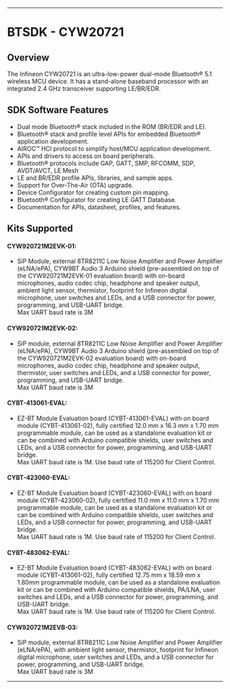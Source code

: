 ------------------------------------------------------------------------------------
# BTSDK - CYW20721

## Overview

The Infineon CYW20721 is an ultra-low-power dual-mode Bluetooth&#174; 5.1 wireless MCU device. It has a stand-alone baseband processor with an integrated 2.4 GHz transceiver supporting LE/BR/EDR.

## SDK Software Features
- Dual mode Bluetooth&#174; stack included in the ROM (BR/EDR and LE).
- Bluetooth&#174; stack and profile level APIs for embedded Bluetooth&#174; application development.
- AIROC&#8482; HCI protocol to simplify host/MCU application development.
- APIs and drivers to access on board peripherals.
- Bluetooth&#174; protocols include GAP, GATT, SMP, RFCOMM, SDP, AVDT/AVCT, LE Mesh
- LE and BR/EDR profile APIs, libraries, and sample apps.
- Support for Over-The-Air (OTA) upgrade.
- Device Configurator for creating custom pin mapping.
- Bluetooth&#174; Configurator for creating LE GATT Database.
- Documentation for APIs, datasheet, profiles, and features.

## Kits Supported
#### CYW920721M2EVK-01:
- SiP Module, external 8TR8211C Low Noise Amplifier and Power Amplifier (eLNA/ePA),
  CYW9BT Audio 3 Arduino shield (pre-assembled on top of the CYW920721M2EVK-01 evaluation board)
  with on-board microphones, audio codec chip, headphone and speaker output,
  ambient light sensor, thermistor, footprint for Infineon digital microphone,
  user switches and LEDs, and a USB connector for power, programming, and USB-UART bridge.<br>
  Max UART baud rate is 3M

#### CYW920721M2EVK-02:
- SiP module, external 8TR8211C Low Noise Amplifier and Power Amplifier (eLNA/ePA),
  CYW9BT Audio 3 Arduino shield (pre-assembled on top of the CYW920721M2EVK-02 evaluation board)
  with on-board microphones, audio codec chip, headphone and speaker output,
  thermistor, user switches and LEDs, and a USB connector for power,
  programming, and USB-UART bridge.<br>
  Max UART baud rate is 3M

#### CYBT-413061-EVAL:
- EZ-BT Module Evaluation board (CYBT-413061-EVAL) with on board module (CYBT-413061-02), fully
  certified 12.0 mm x 16.3 mm x 1.70 mm programmable module, can be used as a standalone evaluation
  kit or can be combined with Arduino compatible shields, user switches and LEDs, and a USB connector
  for power, programming, and USB-UART bridge.<br>
  Max UART baud rate is 1M. Use baud rate of 115200 for Client Control.

#### CYBT-423060-EVAL:
- EZ-BT Module Evaluation board (CYBT-423060-EVAL) with on board module (CYBT-423060-02), fully
  certified 11.0 mm x 11.0 mm x 1.70 mm programmable module, can be used as a standalone evaluation
  kit or can be combined with Arduino compatible shields, user switches and LEDs, and a USB connector
  for power, programming, and USB-UART bridge.<br>
  Max UART baud rate is 1M. Use baud rate of 115200 for Client Control.

#### CYBT-483062-EVAL:
- EZ-BT Module Evaluation board (CYBT-483062-EVAL) with on board module (CYBT-413061-02), fully
  certified 12.75 mm x 18.59 mm x 1.80mm programmable module, can be used as a standalone evaluation
  kit or can be combined with Arduino compatible shields, PA/LNA, user switches and LEDs, and a USB
  connector for power, programming, and USB-UART bridge.<br>
  Max UART baud rate is 1M. Use baud rate of 115200 for Client Control.

#### CYW920721M2EVB-03:
- SiP module, external 8TR8211C Low Noise Amplifier and Power Amplifier (eLNA/ePA),
  with ambient light sensor, thermistor, footprint for Infineon digital microphone,
  user switches and LEDs, and a USB connector for power, programming, and USB-UART bridge.<br>
  Max UART baud rate is 3M

------------------------------------------------------------------------------------
